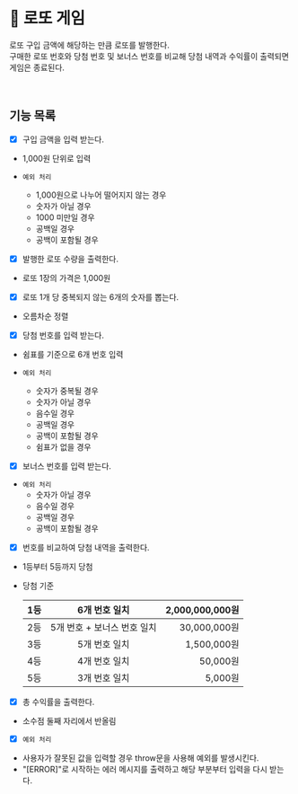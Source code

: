 # :money_with_wings: 로또 게임

로또 구입 금액에 해당하는 만큼 로또를 발행한다.</br> 구매한 로또 번호와 당첨 번호 및 보너스 번호를 비교해 당첨 내역과 수익률이 출력되면 게임은 종료된다.

</br>

## 기능 목록

- [x] 구입 금액을 입력 받는다.
- 1,000원 단위로 입력
- `예외 처리`

  - 1,000원으로 나누어 떨어지지 않는 경우
  - 숫자가 아닐 경우
  - 1000 미만일 경우
  - 공백일 경우
  - 공백이 포함될 경우

- [x] 발행한 로또 수량을 출력한다.
- 로또 1장의 가격은 1,000원

- [x] 로또 1개 당 중복되지 않는 6개의 숫자를 뽑는다.
- 오름차순 정렬

- [x] 당첨 번호를 입력 받는다.
- 쉼표를 기준으로 6개 번호 입력
- `예외 처리`

  - 숫자가 중복될 경우
  - 숫자가 아닐 경우
  - 음수일 경우
  - 공백일 경우
  - 공백이 포함될 경우
  - 쉼표가 없을 경우

- [x] 보너스 번호를 입력 받는다.
- `예외 처리`
  - 숫자가 아닐 경우
  - 음수일 경우
  - 공백일 경우
  - 공백이 포함될 경우
- [x] 번호를 비교하여 당첨 내역을 출력한다.
- 1등부터 5등까지 당첨
- 당첨 기준

  | 1등 |        6개 번호 일치        | 2,000,000,000원 |
  | :-: | :-------------------------: | --------------: |
  | 2등 | 5개 번호 + 보너스 번호 일치 |    30,000,000원 |
  | 3등 |        5개 번호 일치        |     1,500,000원 |
  | 4등 |        4개 번호 일치        |        50,000원 |
  | 5등 |        3개 번호 일치        |         5,000원 |

- [x] 총 수익률을 출력한다.
- 소수점 둘째 자리에서 반올림

- [x] `예외 처리`
- 사용자가 잘못된 값을 입력할 경우 throw문을 사용해 예외를 발생시킨다.
- "[ERROR]"로 시작하는 에러 메시지를 출력하고 해당 부분부터 입력을 다시 받는다.
